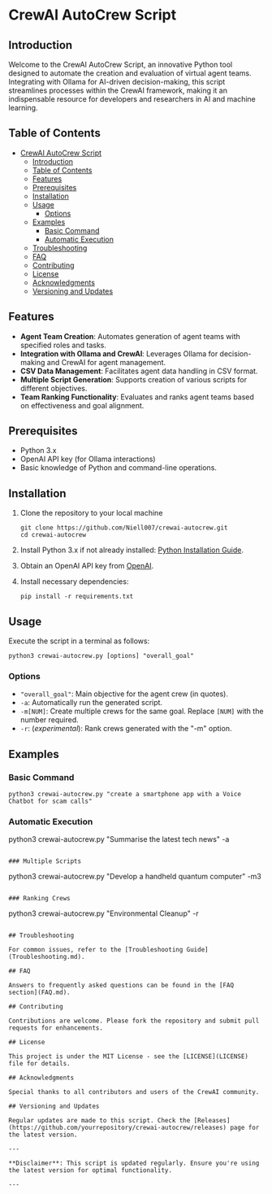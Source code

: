 # CrewAI AutoCrew Script

## Introduction

Welcome to the CrewAI AutoCrew Script, an innovative Python tool designed to automate the creation and evaluation of virtual agent teams. Integrating with Ollama for AI-driven decision-making, this script streamlines processes within the CrewAI framework, making it an indispensable resource for developers and researchers in AI and machine learning.

## Table of Contents

- [CrewAI AutoCrew Script](#crewai-autocrew-script)
  - [Introduction](#introduction)
  - [Table of Contents](#table-of-contents)
  - [Features](#features)
  - [Prerequisites](#prerequisites)
  - [Installation](#installation)
  - [Usage](#usage)
    - [Options](#options)
  - [Examples](#examples)
    - [Basic Command](#basic-command)
    - [Automatic Execution](#automatic-execution)
  - [Troubleshooting](#troubleshooting)
  - [FAQ](#faq)
  - [Contributing](#contributing)
  - [License](#license)
  - [Acknowledgments](#acknowledgments)
  - [Versioning and Updates](#versioning-and-updates)

## Features

- **Agent Team Creation**: Automates generation of agent teams with specified roles and tasks.
- **Integration with Ollama and CrewAI**: Leverages Ollama for decision-making and CrewAI for agent management.
- **CSV Data Management**: Facilitates agent data handling in CSV format.
- **Multiple Script Generation**: Supports creation of various scripts for different objectives.
- **Team Ranking Functionality**: Evaluates and ranks agent teams based on effectiveness and goal alignment.

## Prerequisites

- Python 3.x
- OpenAI API key (for Ollama interactions)
- Basic knowledge of Python and command-line operations.

## Installation

1. Clone the repository to your local machine

   ```
   git clone https://github.com/Niell007/crewai-autocrew.git
   cd crewai-autocrew
   ```

3. Install Python 3.x if not already installed: [Python Installation Guide](https://www.python.org/downloads/).
4. Obtain an OpenAI API key from [OpenAI](https://openai.com/).
5. Install necessary dependencies:

   ```
   pip install -r requirements.txt
   ```

## Usage

Execute the script in a terminal as follows:

```
python3 crewai-autocrew.py [options] "overall_goal"
```

### Options

- `"overall_goal"`: Main objective for the agent crew (in quotes).
- `-a`: Automatically run the generated script.
- `-m[NUM]`: Create multiple crews for the same goal. Replace `[NUM]` with the number required.
- `-r`: (*experimental*): Rank crews generated with the "-m" option.

## Examples

### Basic Command

```
python3 crewai-autocrew.py "create a smartphone app with a Voice Chatbot for scam calls"
```

### Automatic Execution

python3 crewai-autocrew.py "Summarise the latest tech news" -a

```

### Multiple Scripts

```

python3 crewai-autocrew.py "Develop a handheld quantum computer" -m3

```

### Ranking Crews

```

python3 crewai-autocrew.py "Environmental Cleanup" -r

```

## Troubleshooting

For common issues, refer to the [Troubleshooting Guide](Troubleshooting.md).

## FAQ

Answers to frequently asked questions can be found in the [FAQ section](FAQ.md).

## Contributing

Contributions are welcome. Please fork the repository and submit pull requests for enhancements.

## License

This project is under the MIT License - see the [LICENSE](LICENSE) file for details.

## Acknowledgments

Special thanks to all contributors and users of the CrewAI community.

## Versioning and Updates

Regular updates are made to this script. Check the [Releases](https://github.com/yourrepository/crewai-autocrew/releases) page for the latest version.

---

**Disclaimer**: This script is updated regularly. Ensure you're using the latest version for optimal functionality.

---
